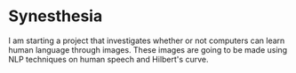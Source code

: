 # Synesthesia
I am starting a project that investigates whether or not computers can learn human language through images. These images are going to be made using NLP techniques on human speech and Hilbert's curve.
